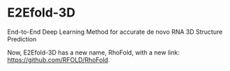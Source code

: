 # E2Efold-3D
End-to-End Deep Learning Method for accurate de novo RNA 3D Structure Prediction

Now, E2Efold-3D has a new name, RhoFold, with a new link: https://github.com/RFOLD/RhoFold.
